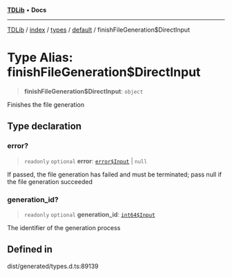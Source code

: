 [**TDLib**](../../../../../../README.md) • **Docs**

***

[TDLib](../../../../../../modules.md) / [index](../../../../../README.md) / [types](../../../README.md) / [default](../README.md) / finishFileGeneration$DirectInput

# Type Alias: finishFileGeneration$DirectInput

> **finishFileGeneration$DirectInput**: `object`

Finishes the file generation

## Type declaration

### error?

> `readonly` `optional` **error**: [`error$Input`](error$Input-1.md) \| `null`

If passed, the file generation has failed and must be terminated; pass null if the file generation succeeded

### generation\_id?

> `readonly` `optional` **generation\_id**: [`int64$Input`](int64$Input-1.md)

The identifier of the generation process

## Defined in

dist/generated/types.d.ts:89139
